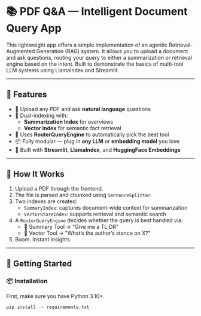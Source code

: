 # 📚 PDF Q&A — Intelligent Document Query App

This lightweight app offers a simple implementation of an agentic Retrieval-Augmented Generation (RAG) system. It allows you to upload a document and ask questions, routing your query to either a summarization or retrieval engine based on the intent. Built to demonstrate the basics of multi-tool LLM systems using LlamaIndex and Streamlit.


---

## 🔮 Features

- 🧾 Upload any PDF and ask **natural language** questions
- 🧠 Dual-indexing with:
  - **Summarization Index** for overviews
  - **Vector Index** for semantic fact retrieval
- 🧭 Uses **RouterQueryEngine** to automatically pick the best tool
- 📦 Fully modular — plug in **any LLM** or **embedding model** you love
- 🎈 Built with **Streamlit**, **LlamaIndex**, and **HuggingFace Embeddings**

---

## 🧠 How It Works

1. Upload a PDF through the frontend.
2. The file is parsed and chunked using `SentenceSplitter`.
3. Two indexes are created:
   - `SummaryIndex`: captures document-wide context for summarization
   - `VectorStoreIndex`: supports retrieval and semantic search
4. A `RouterQueryEngine` decides whether the query is best handled via:
   - 📄 Summary Tool → "Give me a TL;DR"
   - 🔎 Vector Tool → "What’s the author’s stance on X?"
5. Boom. Instant insights.

---

## 🚀 Getting Started

### 📦 Installation

First, make sure you have Python 3.10+.

```bash
pip install -r requirements.txt

